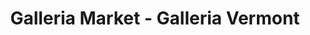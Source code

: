 ---
title: "Galleria Market - Galleria Vermont"
url: /los-angeles/galleria-market-galleria-vermont/
shop: supermarket
---
